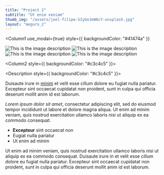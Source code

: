 ```yaml
---
title: "Project 2"
subtitle: "Ut enim veniam"
thumb_img: "/assets/joel-filipe-SIyGeJeWAcY-unsplash.jpg"
layout: "meguro_2"
---
```


<Column1
	use_modal={true}
	style={{ backgroundColor: "#41474a" }}
>

![This is the image description](/assets/joel-filipe-FrSDv3rVG-E-unsplash.jpg)
![This is the image description](/assets/joel-filipe-2BLsWpau-GQ-unsplash.jpg)
![This is the image description](/assets/joel-filipe-SIyGeJeWAcY-unsplash.jpg)
![This is the image description](/assets/joel-filipe-TmSYx44Y0QY-unsplash.jpg)

</Column1>

<Column2 style={{ backgroundColor: "#c3c4c5" }}>

<Title style={{ backgroundColor: "#c3c4c5" }}>

# [Project 2](/project-2)

## Ut enim veniam

---

<Info li_separator="|">

- **Elit**: nostrud
- **Resse**: 835
- **Anim id**: enim, tempor, sed, dole
- [Voluptate](https://example.com)

</Info>

</Title>

<Description style={{ backgroundColor: "#c3c4c5" }}>

Duisaute irure in [minim](https://example.com) et velit esse cillum dolore eu fugiat nulla pariatur. Excepteur sint occaecat cupidatat non proident, sunt in culpa qui officia deserunt mollit anim id est laborum.

*Lorem ipsum dolor sit amet*, consectetur adipiscing elit, sed do eiusmod tempor incididunt ut labore et dolore magna aliqua. Ut enim ad minim veniam, quis nostrud exercitation ullamco laboris nisi ut aliquip ex ea commodo consequat.

- **Excepteur** sint occaecat non
- Eugiat nulla pariatur
- Ut enim ad minim

Ut enim ad minim veniam, quis nostrud exercitation ullamco laboris nisi ut aliquip ex ea commodo consequat. Duisaute irure in et velit esse cillum dolore eu fugiat nulla pariatur. Excepteur sint occaecat cupidatat non proident, sunt in culpa qui officia deserunt mollit anim id est laborum.

</Description>

</Column2>
